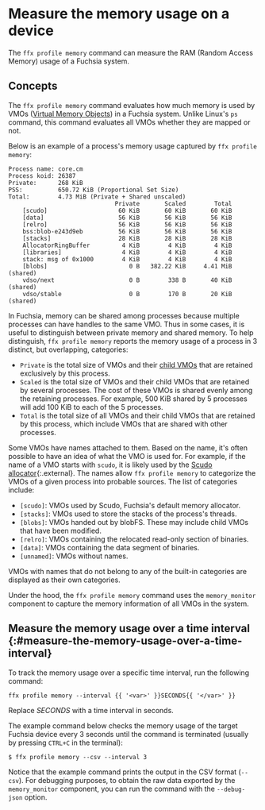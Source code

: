 # Measure the memory usage on a device

The `ffx profile memory` command can measure the RAM (Random Access Memory) usage of
a Fuchsia system.

## Concepts

The `ffx profile memory` command evaluates how much memory is used by VMOs
([Virtual Memory Objects][vmo]) in a Fuchsia system. Unlike Linux's `ps` command,
this command evaluates all VMOs whether they are mapped or not.

Below is an example of a process's memory usage captured by `ffx profile memory`:

```none {:.devsite-disable-click-to-copy}
Process name: core.cm
Process koid: 26387
Private:      268 KiB
PSS:          650.72 KiB (Proportional Set Size)
Total:        4.73 MiB (Private + Shared unscaled)
                              Private       Scaled        Total
    [scudo]                    60 KiB       60 KiB       60 KiB
    [data]                     56 KiB       56 KiB       56 KiB
    [relro]                    56 KiB       56 KiB       56 KiB
    bss:blob-e243d9eb          56 KiB       56 KiB       56 KiB
    [stacks]                   28 KiB       28 KiB       28 KiB
    AllocatorRingBuffer         4 KiB        4 KiB        4 KiB
    [libraries]                 4 KiB        4 KiB        4 KiB
    stack: msg of 0x1000        4 KiB        4 KiB        4 KiB
    [blobs]                       0 B   382.22 KiB     4.41 MiB     (shared)
    vdso/next                     0 B        338 B       40 KiB     (shared)
    vdso/stable                   0 B        170 B       20 KiB     (shared)
```

In Fuchsia, memory can be shared among processes because multiple processes can have
handles to the same VMO. Thus in some cases, it is useful to distinguish between private
memory and shared memory. To help distinguish, `ffx profile memory` reports the memory
usage of a process in 3 distinct, but overlapping, categories:

* `Private` is the total size of VMOs and their [child VMOs][child-vmos]
  that are retained exclusively by this process.
* `Scaled` is the total size of VMOs and their child VMOs that are retained by several
  processes. The cost of these VMOs is shared evenly among the retaining processes. For
  example, 500 KiB shared by 5 processes will add 100 KiB to each of the 5 processes.
* `Total` is the total size of all VMOs and their child VMOs that are retained by this
  process, which include VMOs that are shared with other processes.

Some VMOs have names attached to them. Based on the name, it's often possible to have
an idea of what the VMO is used for. For example, if the name of a VMO starts with
`scudo`, it is likely used by the [Scudo allocator][scudo]{:.external}. The names allow
`ffx profile memory` to categorize the VMOs of a given process into probable sources.
The list of categories include:

* `[scudo]`: VMOs used by Scudo, Fuchsia's default memory allocator.
* `[stacks]`: VMOs used to store the stacks of the process's threads.
* `[blobs]`: VMOs handed out by blobFS. These may include child VMOs that have been
   modified.
* `[relro]`: VMOs containing the relocated read-only section of binaries.
* `[data]`: VMOs containing the data segment of binaries.
* `[unnamed]`: VMOs without names.

VMOs with names that do not belong to any of the built-in categories are displayed as
their own categories.

Under the hood, the `ffx profile memory` command uses the `memory_monitor` component to
capture the memory information of all VMOs in the system.

## Measure the memory usage over a time interval {:#measure-the-memory-usage-over-a-time-interval}

To track the memory usage over a specific time interval, run the following command:

```posix-terminal
ffx profile memory --interval {{ '<var>' }}SECONDS{{ '</var>' }}
```

Replace <var>SECONDS</var> with a time interval in seconds.

The example command below checks the memory usage of the target Fuchsia device
every 3 seconds until the command is terminated (usually by pressing `CTRL+C`
in the terminal):

```none {:.devsite-disable-click-to-copy}
$ ffx profile memory --csv --interval 3
```

Notice that the example command prints the output in the CSV format (`--csv`).
For debugging purposes, to obtain the raw data exported by the `memory_monitor`
component, you can run the command with the `--debug-json` option.

<!-- Reference links -->

[vmo]: /docs/reference/kernel_objects/vm_object.md
[child-vmos]: /docs/reference/syscalls/vmo_create_child.md
[scudo]: https://llvm.org/docs/ScudoHardenedAllocator.html

